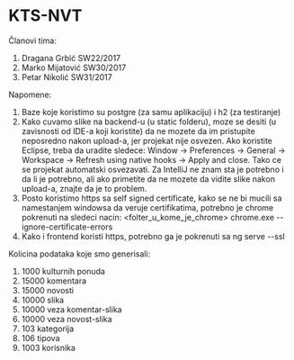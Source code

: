 # KTS-NVT
Članovi tima:
1. Dragana Grbić SW22/2017
2. Marko Mijatović SW30/2017
3. Petar Nikolić SW31/2017

Napomene:
1. Baze koje koristimo su postgre (za samu aplikaciju) i h2 (za testiranje)
2. Kako cuvamo slike na backend-u (u static folderu), moze se desiti (u zavisnosti od IDE-a koji koristite) da ne mozete da im pristupite neposredno nakon upload-a, jer projekat nije osvezen. Ako koristite Eclipse, treba da uradite sledece: Window -> Preferences -> General -> Workspace -> Refresh using native hooks -> Apply and close. Tako ce se projekat automatski osvezavati. Za IntelliJ ne znam sta je potrebno i da li je potrebno, ali ako primetite da ne mozete da vidite slike nakon upload-a, znajte da je to problem.
3. Posto koristimo https sa self signed certificate, kako se ne bi mucili sa namestanjem windowsa da veruje certifikatima, potrebno je chrome pokrenuti na sledeci nacin:
<folter_u_kome_je_chrome> chrome.exe --ignore-certificate-errors
4. Kako i frontend koristi https, potrebno ga je pokrenuti sa ng serve --ssl

Kolicina podataka koje smo generisali:
1. 1000 kulturnih ponuda
2. 15000 komentara
3. 15000 novosti
4. 10000 slika
5. 10000 veza komentar-slika
6. 10000 veza novost-slika
7. 103 kategorija
8. 106 tipova
9. 1003 korisnika
